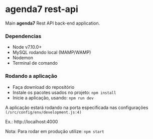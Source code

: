 # agenda7 rest-api

Main **agenda7** Rest API back-end application.

### Dependencias

- Node v7.10.0+
- MySQL rodando local (MAMP/WAMP)
- Nodemon
- Terminal de comando

### Rodando a aplicação

- Faça download do repositório
- Instale os pacotes usados no projeto: `npm install`
- Inicie a aplicação, usando: `npm run dev`

A aplicação estará rodando na porta especificada nas configurações `(/src/config/env/development.js:4)`

Ex.: http://localhost:4000

Nota: Para rodar em produção utilize: `npm start`
